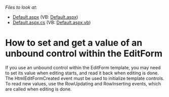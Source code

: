 <!-- default file list -->
*Files to look at*:

* [Default.aspx](./CS/SetEditTemplateValueInCode/Default.aspx) (VB: [Default.aspx](./VB/SetEditTemplateValueInCode/Default.aspx))
* [Default.aspx.cs](./CS/SetEditTemplateValueInCode/Default.aspx.cs) (VB: [Default.aspx.vb](./VB/SetEditTemplateValueInCode/Default.aspx.vb))
<!-- default file list end -->
# How to set and get a value of an unbound control within the EditForm


<p>If you use an unbound control within the EditForm template, you may need to set its value when editing starts, and read it back when editing is done. The HtmlEditFormCreated event must be used to initialize template controls. To read new values, use the RowUpdating and RowInserting events, which are called when editing is done.</p>

<br/>


